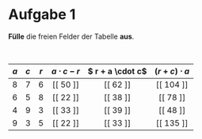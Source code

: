 <!--
version:  0.0.1

language: de

@style
input {
    text-align: center;
}

.flex-container {
    display: flex;
    flex-wrap: wrap;
    align-items: stretch;
    gap: 20px;
}

.flex-child {
    flex: 1;
    min-width: 350px;
    margin-right: 20px;
}

@media (max-width: 400px) {
    .flex-child {
        flex: 100%;
        margin-right: 0;
    }
}
@end

formula: \carry   \textcolor{red}{\scriptsize #1}
formula: \digit   \rlap{\carry{#1}}\phantom{#2}#2
formula: \permil  \text{‰}

import: https://raw.githubusercontent.com/liaTemplates/algebrite/master/README.md
import: https://raw.githubusercontent.com/LiaTemplates/Tikz-Jax/main/README.md

script: https://cdn.jsdelivr.net/gh/LiaTemplates/Tikz-Jax@main/dist/index.js

@round
<script>
  let value = `@input`;
  if (value.startsWith("@")) {
    ""
  } else {
    value = JSON.parse(value);
    value = value[0]
    value = value.replace(/,/g, ".");
    value = parseFloat(value);
    value = Math.round(value * Math.pow(10,@1)) / Math.pow(10,@1);
    value == @0
  }
</script>
@end

tags: Tabelle, Parameter, Vorrangsregeln, leicht

-->




# Aufgabe 1

**Fülle** die freien Felder der Tabelle **aus**.

<br>

<!-- data-type="none" -->
|  $a$  |   $c$  |   $r$   |  $a\cdot c - r$  |  $ r + a \cdot c$ | $(r+c)\cdot a$ |
| :---: | :----: | :-----: | :------:         | :----------:      | :-----------:  |
|   8   |    7   |     6   | [[ 50 ]]         |   [[ 62 ]]        |  [[  104  ]]   |
|   6   |    5   |     8   | [[ 22 ]]         |   [[ 38 ]]        |  [[  78  ]]    |
|   4   |    9   |     3   | [[ 33 ]]         |   [[ 39 ]]        |  [[  48  ]]    |
|   9   |    3   |     5   | [[ 22 ]]         |   [[ 33 ]]        |  [[  135  ]]   |